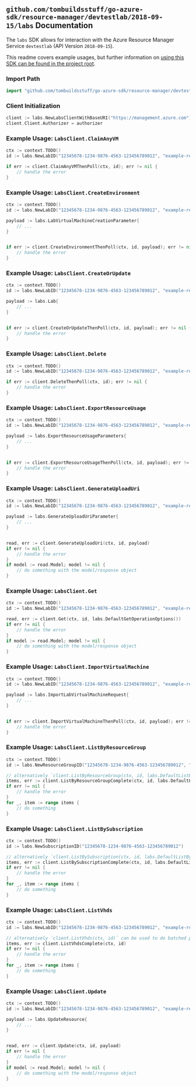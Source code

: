
## `github.com/tombuildsstuff/go-azure-sdk/resource-manager/devtestlab/2018-09-15/labs` Documentation

The `labs` SDK allows for interaction with the Azure Resource Manager Service `devtestlab` (API Version `2018-09-15`).

This readme covers example usages, but further information on [using this SDK can be found in the project root](https://github.com/tombuildsstuff/go-azure-sdk/tree/main/docs).

### Import Path

```go
import "github.com/tombuildsstuff/go-azure-sdk/resource-manager/devtestlab/2018-09-15/labs"
```


### Client Initialization

```go
client := labs.NewLabsClientWithBaseURI("https://management.azure.com")
client.Client.Authorizer = authorizer
```


### Example Usage: `LabsClient.ClaimAnyVM`

```go
ctx := context.TODO()
id := labs.NewLabID("12345678-1234-9876-4563-123456789012", "example-resource-group", "labValue")

if err := client.ClaimAnyVMThenPoll(ctx, id); err != nil {
	// handle the error
}
```


### Example Usage: `LabsClient.CreateEnvironment`

```go
ctx := context.TODO()
id := labs.NewLabID("12345678-1234-9876-4563-123456789012", "example-resource-group", "labValue")

payload := labs.LabVirtualMachineCreationParameter{
	// ...
}


if err := client.CreateEnvironmentThenPoll(ctx, id, payload); err != nil {
	// handle the error
}
```


### Example Usage: `LabsClient.CreateOrUpdate`

```go
ctx := context.TODO()
id := labs.NewLabID("12345678-1234-9876-4563-123456789012", "example-resource-group", "labValue")

payload := labs.Lab{
	// ...
}


if err := client.CreateOrUpdateThenPoll(ctx, id, payload); err != nil {
	// handle the error
}
```


### Example Usage: `LabsClient.Delete`

```go
ctx := context.TODO()
id := labs.NewLabID("12345678-1234-9876-4563-123456789012", "example-resource-group", "labValue")

if err := client.DeleteThenPoll(ctx, id); err != nil {
	// handle the error
}
```


### Example Usage: `LabsClient.ExportResourceUsage`

```go
ctx := context.TODO()
id := labs.NewLabID("12345678-1234-9876-4563-123456789012", "example-resource-group", "labValue")

payload := labs.ExportResourceUsageParameters{
	// ...
}


if err := client.ExportResourceUsageThenPoll(ctx, id, payload); err != nil {
	// handle the error
}
```


### Example Usage: `LabsClient.GenerateUploadUri`

```go
ctx := context.TODO()
id := labs.NewLabID("12345678-1234-9876-4563-123456789012", "example-resource-group", "labValue")

payload := labs.GenerateUploadUriParameter{
	// ...
}


read, err := client.GenerateUploadUri(ctx, id, payload)
if err != nil {
	// handle the error
}
if model := read.Model; model != nil {
	// do something with the model/response object
}
```


### Example Usage: `LabsClient.Get`

```go
ctx := context.TODO()
id := labs.NewLabID("12345678-1234-9876-4563-123456789012", "example-resource-group", "labValue")

read, err := client.Get(ctx, id, labs.DefaultGetOperationOptions())
if err != nil {
	// handle the error
}
if model := read.Model; model != nil {
	// do something with the model/response object
}
```


### Example Usage: `LabsClient.ImportVirtualMachine`

```go
ctx := context.TODO()
id := labs.NewLabID("12345678-1234-9876-4563-123456789012", "example-resource-group", "labValue")

payload := labs.ImportLabVirtualMachineRequest{
	// ...
}


if err := client.ImportVirtualMachineThenPoll(ctx, id, payload); err != nil {
	// handle the error
}
```


### Example Usage: `LabsClient.ListByResourceGroup`

```go
ctx := context.TODO()
id := labs.NewResourceGroupID("12345678-1234-9876-4563-123456789012", "example-resource-group")

// alternatively `client.ListByResourceGroup(ctx, id, labs.DefaultListByResourceGroupOperationOptions())` can be used to do batched pagination
items, err := client.ListByResourceGroupComplete(ctx, id, labs.DefaultListByResourceGroupOperationOptions())
if err != nil {
	// handle the error
}
for _, item := range items {
	// do something
}
```


### Example Usage: `LabsClient.ListBySubscription`

```go
ctx := context.TODO()
id := labs.NewSubscriptionID("12345678-1234-9876-4563-123456789012")

// alternatively `client.ListBySubscription(ctx, id, labs.DefaultListBySubscriptionOperationOptions())` can be used to do batched pagination
items, err := client.ListBySubscriptionComplete(ctx, id, labs.DefaultListBySubscriptionOperationOptions())
if err != nil {
	// handle the error
}
for _, item := range items {
	// do something
}
```


### Example Usage: `LabsClient.ListVhds`

```go
ctx := context.TODO()
id := labs.NewLabID("12345678-1234-9876-4563-123456789012", "example-resource-group", "labValue")

// alternatively `client.ListVhds(ctx, id)` can be used to do batched pagination
items, err := client.ListVhdsComplete(ctx, id)
if err != nil {
	// handle the error
}
for _, item := range items {
	// do something
}
```


### Example Usage: `LabsClient.Update`

```go
ctx := context.TODO()
id := labs.NewLabID("12345678-1234-9876-4563-123456789012", "example-resource-group", "labValue")

payload := labs.UpdateResource{
	// ...
}


read, err := client.Update(ctx, id, payload)
if err != nil {
	// handle the error
}
if model := read.Model; model != nil {
	// do something with the model/response object
}
```
